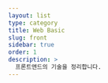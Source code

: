 ```yaml
---
layout: list
type: category
title: Web Basic
slug: front
sidebar: true
order: 1
description: >
  프론트앤드의 기술을 정리합니다.
---
```


